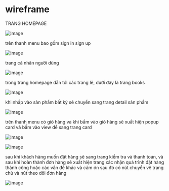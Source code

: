 # wireframe 

TRANG HOMEPAGE

![image](https://github.com/TrinhTrg/Teamwork/assets/138417501/2dbb3f77-7470-490c-94f1-21afead117e1)

trên thanh menu bao gồm sign in sign up

![image](https://github.com/TrinhTrg/Teamwork/assets/138417501/20509136-3216-47a3-9e2d-33c5ca46eb13)

trang cá nhân người dùng

![image](https://github.com/TrinhTrg/Teamwork/assets/138417501/9afefb9c-24d1-4608-af96-787278eecc0b)

trong trang homepage dẫn tới các trang lẻ, dưới đây là trang books

![image](https://github.com/TrinhTrg/Teamwork/assets/138417501/6e0f33e2-126d-45fe-a655-a8a8b04c9d31)

khi nhấp vào sản phẩm bất kỳ sẽ chuyển sang trang detail sản phẩm

![image](https://github.com/TrinhTrg/Teamwork/assets/138417501/728d143e-6610-4b4a-a895-0b7ca3a41f72)

trên thanh menu có giỏ hàng và khi bấm vào giỏ hàng sẽ xuất hiện popup card và bấm vào view để sang trang card

![image](https://github.com/TrinhTrg/Teamwork/assets/138417501/89cdfd1b-6705-4290-b12d-8310c1928219)

![image](https://github.com/TrinhTrg/Teamwork/assets/138417501/c0bc7411-0277-4870-adb9-2bbc7903b681)

sau khi khách hàng muốn đặt hàng sẽ sang trang kiểm tra và thanh toán, và sau khi hoàn thành đơn hàng sẽ xuất hiện trang xác nhận quá trình đặt hàng thành công hoặc các vấn đề khác và cảm ơn sau đó có nút chuyển vê trang chủ và nút theo dõi đơn hàng

![image](https://github.com/TrinhTrg/Teamwork/assets/138417501/abd0f1f2-9d7f-4dd6-9b34-c0eb6938aba8)




